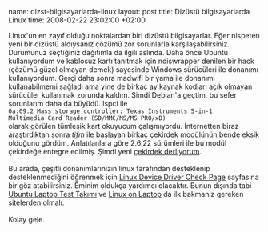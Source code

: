 name: dizst-bilgisayarlarda-linux
layout: post
title: Dizüstü bilgisayarlarda Linux
time: 2008-02-22 23:02:00 +02:00

Linux'un en zayıf olduğu noktalardan biri dizüstü bilgisayarlar. Eğer nispeten yeni bir dizüstü aldıysanız çözümü zor sorunlarla karşılaşabilirsiniz. Durumunuz seçtiğiniz dağıtımla da ilgili aslında. Daha önce Ubuntu kullanıyordum ve kablosuz kartı tanıtmak için ndiswrapper denilen bir hack (çözümü güzel olmayan demek) sayesinde Windows sürücüleri ile donanımı kullanıyordum. Gerçi daha sonra madwifi bir yama ile donanımı kullanabilmemi sağladı ama yine de birkaç ay kaynak kodları açık olmayan sürücüler kullanmak zorunda kaldım. Şimdi Debian'a geçtim, bu sefer sorunlarım daha da büyüdü. lspci ile<br /><code>0a:09.2 Mass storage controller: Texas Instruments 5-in-1 Multimedia Card Reader (SD/MMC/MS/MS PRO/xD)</code><br />olarak görülen tümleşik kart okuyucum çalışmıyordu. İnternetten biraz araştırdıktan sonra <span style="font-style: italic;">tifm</span> ile başlayan birkaç çekirdek modülünün bende eksik olduğunu gördüm. Anlatılanlara göre 2.6.22 sürümleri ile bu modül çekirdeğe entegre edilmiş. Şimdi yeni <a href="http://www.debian.org/doc/FAQ/ch-kernel.en.html">çekirdek derliyorum</a>.<br /><br />Bu arada, çeşitli donanımlarınızın linux tarafından desteklenip desteklenmediğini öğrenmek için <a href="http://kmuto.jp/debian/hcl/">Linux Device Driver Check Page</a> sayfasına bir göz atabilirsiniz. Eminim oldukça yardımcı olacaktır. Bunun dışında tabi <a href="https://wiki.ubuntu.com/LaptopTestingTeam">Ubuntu Laptop Test Takımı</a> ve <a href="http://www.linux-laptop.net/">Linux on Laptop</a> da ilk bakmanız gereken sitelerden olmalı.<br /><br />Kolay gele.
